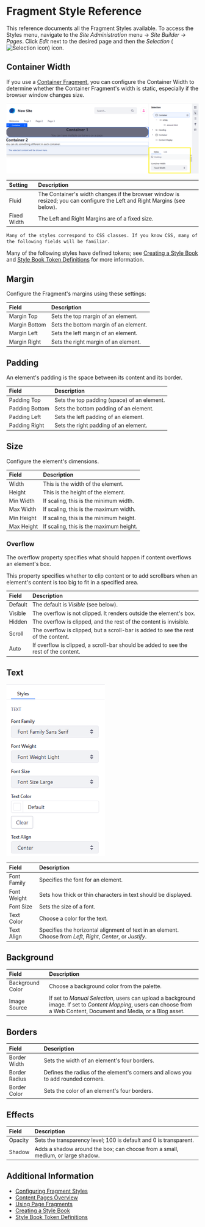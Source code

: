 # Fragment Style Reference

This reference documents all the Fragment Styles available. To access the Styles menu, navigate to the _Site Administration_ menu &rarr; _Site Builder_ &rarr; _Pages_. Click _Edit_ next to the desired page and then the _Selection_ (![Selection icon](../../../images/icon-page-tree.png)) icon.

## Container Width

If you use a [Container Fragment](./using-page-fragments.md#layout-elements), you can configure the Container Width to determine whether the Container Fragment's width is static, especially if the browser window changes size.

![You can configure the container to be either Fluid or Fixed Width.](./fragment-styles-reference/images/01.png)

| Setting | Description |
| :--- | :--- |
| Fluid | The Container's width changes if the browser window is resized; you can configure the Left and Right Margins (see below). |
| Fixed Width | The Left and Right Margins are of a fixed size. |

```{tip}
Many of the styles correspond to CSS classes. If you know CSS, many of the following fields will be familiar.
```

Many of the following styles have defined tokens; see [Creating a Style Book](../../site-appearance/style-books/using-a-style-book-to-standardize-site-appearance.md) and [Style Book Token Definitions](../../site-appearance/style-books/developer-guide/style-book-token-definitions.md) for more information.

## Margin

Configure the Fragment's margins using these settings:

| Field | Description |
| :--- | :--- |
| Margin Top | Sets the top margin of an element. |
| Margin Bottom | Sets the bottom margin of an element. |
| Margin Left | Sets the left margin of an element. |
| Margin Right | Sets the right margin of an element. |

## Padding

An element's padding is the space between its content and its border.

| Field | Description |
| :--- | :--- |
| Padding Top | Sets the top padding (space) of an element. |
| Padding Bottom | Sets the bottom padding of an element. |
| Padding Left | Sets the left padding of an element. |
| Padding Right | Sets the right padding of an element. |

## Size

Configure the element's dimensions.

| Field | Description |
| :--- | :--- |
| Width | This is the width of the element. |
| Height | This is the height of the element. |
| Min Width | If scaling, this is the minimum width. |
| Max Width | If scaling, this is the maximum width. |
| Min Height | If scaling, this is the minimum height. |
| Max Height | If scaling, this is the maximum height. |

### Overflow

The overflow property specifies what should happen if content overflows an element's box.

This property specifies whether to clip content or to add scrollbars when an element's content is too big to fit in a specified area.

| Field | Description |
| :--- | :--- |
| Default | The default is _Visible_ (see below). |
| Visible | The overflow is not clipped. It renders outside the element's box. |
| Hidden | The overflow is clipped, and the rest of the content is invisible. |
| Scroll | The overflow is clipped, but a scroll-bar is added to see the rest of the content. |
| Auto | If overflow is clipped, a scroll-bar should be added to see the rest of the content. |

## Text

![You can configure how the element texts appear.](./fragment-styles-reference/images/02.png)

| Field | Description |
| :--- | :--- |
| Font Family | Specifies the font for an element. |
| Font Weight | Sets how thick or thin characters in text should be displayed. |
| Font Size | Sets the size of a font. |
| Text Color | Choose a color for the text. |
| Text Align | Specifies the horizontal alignment of text in an element. Choose from _Left_, _Right_, _Center_, or _Justify_. |

## Background

| Field | Description |
| :--- | :--- |
| Background Color | Choose a background color from the palette. |
| Image Source | If set to _Manual Selection_, users can upload a background image. If set to _Content Mapping_, users can choose from a Web Content, Document and Media, or a Blog asset. |

## Borders

| Field | Description |
| :--- | :--- |
| Border Width | Sets the width of an element's four borders. |
| Border Radius | Defines the radius of the element's corners and allows you to add rounded corners. |
| Border Color | Sets the color of an element's four borders. |

## Effects

| Field | Description |
| :--- | :--- |
| Opacity | Sets the transparency level; 100 is default and 0 is transparent. |
| Shadow | Adds a shadow around the box; can choose from a small, medium, or large shadow. |

## Additional Information

- [Configuring Fragment Styles](./configuring-fragment-styles.md)
- [Content Pages Overview](../../creating-pages/building-and-managing-content-pages/content-pages-overview.md)
- [Using Page Fragments](./using-page-fragments.md)
- [Creating a Style Book](../../site-appearance/style-books/using-a-style-book-to-standardize-site-appearance.md)
- [Style Book Token Definitions](../../site-appearance/style-books/developer-guide/style-book-token-definitions.md)
